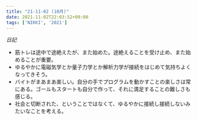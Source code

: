 ```yaml
---
title: "21-11-02 (10月)"
date: 2021-11-02T22:03:52+09:00
tags: ['NIKKI', '2021']
---
```

*日記*
- 筋トレは途中で途絶えたが、また始めた。途絶えることを受け止め、また始めることが重要。
- ゆるやかに電磁気学とか量子力学とか解析力学が接続をはじめて気持ちよくなってきそう。
- バイトがまあまあ楽しい。自分の手でプログラムを動かすことの楽しさは常にある。ゴールもスタートも自分で作って、それに満足することの難しさも感じる。
- 社会と切断された、ということではなくて、ゆるやかに接続し接続しないみたいなことを考える。

